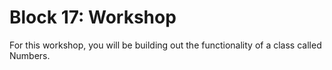 # Block 17: Workshop

For this workshop, you will be building out the functionality of a class called Numbers. 